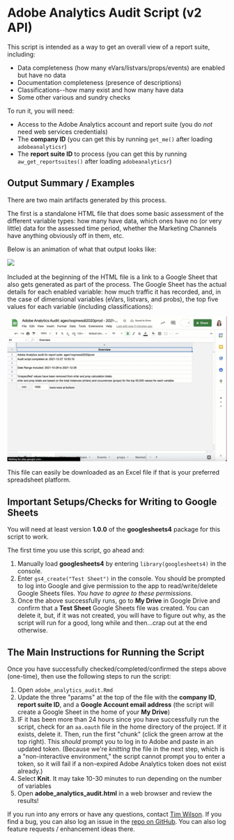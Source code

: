 # Adobe Analytics Audit Script (v2 API)

This script is intended as a way to get an overall view of a report suite, including:

* Data completeness (how many eVars/listvars/props/events) are enabled but have no data
* Documentation completeness (presence of descriptions)
* Classifications--how many exist and how many have data
* Some other various and sundry checks

To run it, you will need:

* Access to the Adobe Analytics account and report suite (you do _not_ need web services credentials)
* The **company ID** (you can get this by running `get_me()` after loading `adobeanalyticsr`)
* The **report suite ID** to process (you can get this by running `aw_get_reportsuites()` after loading `adobeanalyticsr`)

## Output Summary / Examples

There are two main artifacts generated by this process.

The first is a standalone HTML file that does some basic assessment of the different variable types: how many have data, which ones have no (or very little) data for the assessed time period, whether the Marketing Channels have anything obviously off in them, etc.

Below is an animation of what that output looks like:

![](images/adobe_analytics_audit_html_out.gif)

Included at the beginning of the HTML file is a link to a Google Sheet that also gets generated as part of the process. The Google Sheet has the actual details for each enabled variable: how much traffic it has recorded, and, in the case of dimensional variables (eVars, listvars, and probs), the top five values for each variable (including classifications):

![](images/adobe_analytics_audit_gs_out.gif)

This file can easily be downloaded as an Excel file if that is your preferred spreadsheet platform.

## Important Setups/Checks for Writing to Google Sheets

You will need at least version **1.0.0** of the **googlesheets4** package for this script to work.

The first time you use this script, go ahead and:

1. Manually load **googlesheets4** by entering `library(googlesheets4)` in the console.
2. Enter `gs4_create("Test Sheet")` in the console. You should be prompted to log into Google and give permission to the app to read/write/delete Google Sheets files. _You have to agree to these permissions_.
3. Once the above successfully runs, go to **My Drive** in Google Drive and confirm that a **Test Sheet** Google Sheets file was created. You can delete it, but, if it was not created, you will have to figure out why, as the script will run for a good, long while and then...crap out at the end otherwise.

## The Main Instructions for Running the Script

Once you have successfully checked/completed/confirmed the steps above (one-time), then use the following steps to run the script:

1. Open `adobe_analytics_audit.Rmd`
2. Update the three "params" at the top of the file with the **company ID**, **report suite ID**, and a **Google Account email address** (the script will create a Google Sheet in the home of your **My Drive**)
3. IF it has been more than 24 hours since you have successfully run the script, check for an `aa.oauth` file in the home directory of the project. If it exists, delete it. Then, run the first "chunk" (click the green arrow at the top right). This _should_ prompt you to log in to Adobe and paste in an updated token. (Because we're _knitting_ the file in the next step, which is a "non-interactive environment," the script cannot prompt you to enter a token, so it will fail if a non-expired Adobe Analytics token does not exist already.)
3. Select **Knit**. It may take 10-30 minutes to run depending on the number of variables
4. Open **adobe_analytics_audit.html** in a web browser and review the results!

If you run into any errors or have any questions, contact [Tim Wilson](tim.wilson@searchdiscovery.com). If you find a bug, you can also log an issue in the [repo on GitHub](https://github.com/SDITools/adobe_analytics_audit/issues). You can also log feature requests / enhancement ideas there.

